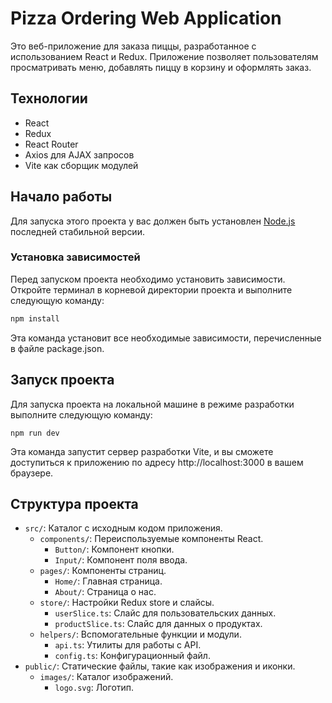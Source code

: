 # Pizza Ordering Web Application

Это веб-приложение для заказа пиццы, разработанное с использованием React и Redux. Приложение позволяет пользователям просматривать меню, добавлять пиццу в корзину и оформлять заказ.

## Технологии

- React
- Redux
- React Router
- Axios для AJAX запросов
- Vite как сборщик модулей

## Начало работы

Для запуска этого проекта у вас должен быть установлен [Node.js](https://nodejs.org/) последней стабильной версии.

### Установка зависимостей

Перед запуском проекта необходимо установить зависимости. Откройте терминал в корневой директории проекта и выполните следующую команду:

```bash
npm install
```
Эта команда установит все необходимые зависимости, перечисленные в файле package.json.

## Запуск проекта
Для запуска проекта на локальной машине в режиме разработки выполните следующую команду:

```
npm run dev
```
Эта команда запустит сервер разработки Vite, и вы сможете доступиться к приложению по адресу http://localhost:3000 в вашем браузере.

## Структура проекта

- `src/`: Каталог с исходным кодом приложения.
  - `components/`: Переиспользуемые компоненты React.
    - `Button/`: Компонент кнопки.
    - `Input/`: Компонент поля ввода.
  - `pages/`: Компоненты страниц.
    - `Home/`: Главная страница.
    - `About/`: Страница о нас.
  - `store/`: Настройки Redux store и слайсы.
    - `userSlice.ts`: Слайс для пользовательских данных.
    - `productSlice.ts`: Слайс для данных о продуктах.
  - `helpers/`: Вспомогательные функции и модули.
    - `api.ts`: Утилиты для работы с API.
    - `config.ts`: Конфигурационный файл.
- `public/`: Статические файлы, такие как изображения и иконки.
  - `images/`: Каталог изображений.
    - `logo.svg`: Логотип.
